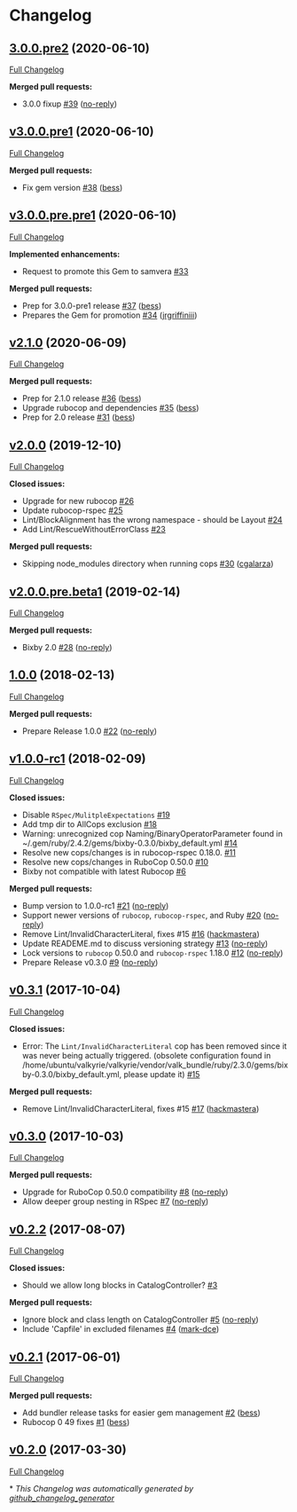 # Changelog

## [3.0.0.pre2](https://github.com/samvera-labs/bixby/tree/3.0.0.pre2) (2020-06-10)

[Full Changelog](https://github.com/samvera-labs/bixby/compare/v3.0.0.pre1...3.0.0.pre2)

**Merged pull requests:**

- 3.0.0 fixup [\#39](https://github.com/samvera-labs/bixby/pull/39) ([no-reply](https://github.com/no-reply))

## [v3.0.0.pre1](https://github.com/samvera-labs/bixby/tree/v3.0.0.pre1) (2020-06-10)

[Full Changelog](https://github.com/samvera-labs/bixby/compare/v3.0.0.pre.pre1...v3.0.0.pre1)

**Merged pull requests:**

- Fix gem version [\#38](https://github.com/samvera-labs/bixby/pull/38) ([bess](https://github.com/bess))

## [v3.0.0.pre.pre1](https://github.com/samvera-labs/bixby/tree/v3.0.0.pre.pre1) (2020-06-10)

[Full Changelog](https://github.com/samvera-labs/bixby/compare/v2.1.0...v3.0.0.pre.pre1)

**Implemented enhancements:**

- Request to promote this Gem to samvera [\#33](https://github.com/samvera-labs/bixby/issues/33)

**Merged pull requests:**

- Prep for 3.0.0-pre1 release [\#37](https://github.com/samvera-labs/bixby/pull/37) ([bess](https://github.com/bess))
- Prepares the Gem for promotion [\#34](https://github.com/samvera-labs/bixby/pull/34) ([jrgriffiniii](https://github.com/jrgriffiniii))

## [v2.1.0](https://github.com/samvera-labs/bixby/tree/v2.1.0) (2020-06-09)

[Full Changelog](https://github.com/samvera-labs/bixby/compare/v2.0.0...v2.1.0)

**Merged pull requests:**

- Prep for 2.1.0 release [\#36](https://github.com/samvera-labs/bixby/pull/36) ([bess](https://github.com/bess))
- Upgrade rubocop and dependencies [\#35](https://github.com/samvera-labs/bixby/pull/35) ([bess](https://github.com/bess))
- Prep for 2.0 release [\#31](https://github.com/samvera-labs/bixby/pull/31) ([bess](https://github.com/bess))

## [v2.0.0](https://github.com/samvera-labs/bixby/tree/v2.0.0) (2019-12-10)

[Full Changelog](https://github.com/samvera-labs/bixby/compare/v2.0.0.pre.beta1...v2.0.0)

**Closed issues:**

- Upgrade for new rubocop [\#26](https://github.com/samvera-labs/bixby/issues/26)
- Update rubocop-rspec [\#25](https://github.com/samvera-labs/bixby/issues/25)
- Lint/BlockAlignment has the wrong namespace - should be Layout [\#24](https://github.com/samvera-labs/bixby/issues/24)
- Add Lint/RescueWithoutErrorClass [\#23](https://github.com/samvera-labs/bixby/issues/23)

**Merged pull requests:**

- Skipping node\_modules directory when running cops [\#30](https://github.com/samvera-labs/bixby/pull/30) ([cgalarza](https://github.com/cgalarza))

## [v2.0.0.pre.beta1](https://github.com/samvera-labs/bixby/tree/v2.0.0.pre.beta1) (2019-02-14)

[Full Changelog](https://github.com/samvera-labs/bixby/compare/1.0.0...v2.0.0.pre.beta1)

**Merged pull requests:**

- Bixby 2.0 [\#28](https://github.com/samvera-labs/bixby/pull/28) ([no-reply](https://github.com/no-reply))

## [1.0.0](https://github.com/samvera-labs/bixby/tree/1.0.0) (2018-02-13)

[Full Changelog](https://github.com/samvera-labs/bixby/compare/v1.0.0-rc1...1.0.0)

**Merged pull requests:**

- Prepare Release 1.0.0 [\#22](https://github.com/samvera-labs/bixby/pull/22) ([no-reply](https://github.com/no-reply))

## [v1.0.0-rc1](https://github.com/samvera-labs/bixby/tree/v1.0.0-rc1) (2018-02-09)

[Full Changelog](https://github.com/samvera-labs/bixby/compare/v0.3.1...v1.0.0-rc1)

**Closed issues:**

- Disable `RSpec/MulitpleExpectations` [\#19](https://github.com/samvera-labs/bixby/issues/19)
- Add tmp dir to AllCops exclusion [\#18](https://github.com/samvera-labs/bixby/issues/18)
- Warning: unrecognized cop Naming/BinaryOperatorParameter found in ~/.gem/ruby/2.4.2/gems/bixby-0.3.0/bixby\_default.yml [\#14](https://github.com/samvera-labs/bixby/issues/14)
- Resolve new cops/changes is in rubocop-rspec 0.18.0. [\#11](https://github.com/samvera-labs/bixby/issues/11)
- Resolve new cops/changes in RuboCop 0.50.0 [\#10](https://github.com/samvera-labs/bixby/issues/10)
- Bixby not compatible with latest Rubocop [\#6](https://github.com/samvera-labs/bixby/issues/6)

**Merged pull requests:**

- Bump version to 1.0.0-rc1 [\#21](https://github.com/samvera-labs/bixby/pull/21) ([no-reply](https://github.com/no-reply))
- Support newer versions of `rubocop`, `rubocop-rspec`, and Ruby [\#20](https://github.com/samvera-labs/bixby/pull/20) ([no-reply](https://github.com/no-reply))
- Remove Lint/InvalidCharacterLiteral, fixes \#15 [\#16](https://github.com/samvera-labs/bixby/pull/16) ([hackmastera](https://github.com/hackmastera))
- Update READEME.md to discuss versioning strategy [\#13](https://github.com/samvera-labs/bixby/pull/13) ([no-reply](https://github.com/no-reply))
- Lock versions to `rubocop` 0.50.0 and `rubocop-rspec` 1.18.0 [\#12](https://github.com/samvera-labs/bixby/pull/12) ([no-reply](https://github.com/no-reply))
- Prepare Release v0.3.0 [\#9](https://github.com/samvera-labs/bixby/pull/9) ([no-reply](https://github.com/no-reply))

## [v0.3.1](https://github.com/samvera-labs/bixby/tree/v0.3.1) (2017-10-04)

[Full Changelog](https://github.com/samvera-labs/bixby/compare/v0.3.0...v0.3.1)

**Closed issues:**

- Error: The `Lint/InvalidCharacterLiteral` cop has been removed since it was never being actually triggered. \(obsolete configuration found in /home/ubuntu/valkyrie/valkyrie/vendor/valk\_bundle/ruby/2.3.0/gems/bixby-0.3.0/bixby\_default.yml, please update it\) [\#15](https://github.com/samvera-labs/bixby/issues/15)

**Merged pull requests:**

- Remove Lint/InvalidCharacterLiteral, fixes \#15 [\#17](https://github.com/samvera-labs/bixby/pull/17) ([hackmastera](https://github.com/hackmastera))

## [v0.3.0](https://github.com/samvera-labs/bixby/tree/v0.3.0) (2017-10-03)

[Full Changelog](https://github.com/samvera-labs/bixby/compare/v0.2.2...v0.3.0)

**Merged pull requests:**

- Upgrade for RuboCop 0.50.0 compatibility [\#8](https://github.com/samvera-labs/bixby/pull/8) ([no-reply](https://github.com/no-reply))
- Allow deeper group nesting in RSpec [\#7](https://github.com/samvera-labs/bixby/pull/7) ([no-reply](https://github.com/no-reply))

## [v0.2.2](https://github.com/samvera-labs/bixby/tree/v0.2.2) (2017-08-07)

[Full Changelog](https://github.com/samvera-labs/bixby/compare/v0.2.1...v0.2.2)

**Closed issues:**

- Should we allow long blocks in CatalogController? [\#3](https://github.com/samvera-labs/bixby/issues/3)

**Merged pull requests:**

- Ignore block and class length on CatalogController [\#5](https://github.com/samvera-labs/bixby/pull/5) ([no-reply](https://github.com/no-reply))
- Include 'Capfile' in excluded filenames [\#4](https://github.com/samvera-labs/bixby/pull/4) ([mark-dce](https://github.com/mark-dce))

## [v0.2.1](https://github.com/samvera-labs/bixby/tree/v0.2.1) (2017-06-01)

[Full Changelog](https://github.com/samvera-labs/bixby/compare/v0.2.0...v0.2.1)

**Merged pull requests:**

- Add bundler release tasks for easier gem management [\#2](https://github.com/samvera-labs/bixby/pull/2) ([bess](https://github.com/bess))
- Rubocop 0 49 fixes [\#1](https://github.com/samvera-labs/bixby/pull/1) ([bess](https://github.com/bess))

## [v0.2.0](https://github.com/samvera-labs/bixby/tree/v0.2.0) (2017-03-30)

[Full Changelog](https://github.com/samvera-labs/bixby/compare/8f95541b23cfda44c8a89704127696262284215a...v0.2.0)



\* *This Changelog was automatically generated by [github_changelog_generator](https://github.com/github-changelog-generator/github-changelog-generator)*
